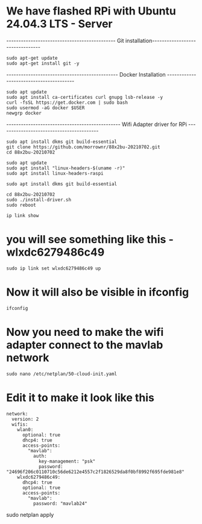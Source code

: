 # We have flashed RPi with Ubuntu 24.04.3 LTS - Server

--------------------------------------------- Git installation--------------------------------
```
sudo apt-get update
sudo apt-get install git -y
```

---------------------------------------------- Docker Installation ----------------------------------------

```
sudo apt update
sudo apt install ca-certificates curl gnupg lsb-release -y
curl -fsSL https://get.docker.com | sudo bash
sudo usermod -aG docker $USER
newgrp docker
```

----------------------------------------------- Wifi Adapter driver for RPi -----------------------------------------
```
sudo apt install dkms git build-essential
git clone https://github.com/morrownr/88x2bu-20210702.git
cd 88x2bu-20210702

sudo apt update
sudo apt install "linux-headers-$(uname -r)"
sudo apt install linux-headers-raspi

sudo apt install dkms git build-essential

cd 88x2bu-20210702
sudo ./install-driver.sh
sudo reboot
```

```
ip link show
```

# you will see something like this - wlxdc6279486c49
```
sudo ip link set wlxdc6279486c49 up
```
# Now it will also be visible in ifconfig
```
ifconfig
```
# Now you need to make the wifi adapter connect to the mavlab network
```
sudo nano /etc/netplan/50-cloud-init.yaml
```

# Edit it to make it look like this
```
network:
  version: 2
  wifis:
    wlan0:
      optional: true
      dhcp4: true
      access-points:
        "mavlab":
          auth:
            key-management: "psk"
            password: "24696f206c0110710c56de6212e4557c2f1826529da8f0bf8992f695fde981e8"
    wlxdc6279486c49:
      dhcp4: true
      optional: true
      access-points:
        "mavlab":
          password: "mavlab24"
```
sudo netplan apply